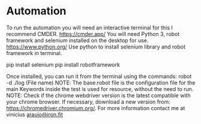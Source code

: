 # Automation
To run the automation you will need an interactive terminal for this I recommend CMDER.
https://cmder.app/
You will need Python 3, robot framework and selenium installed on the desktop for use.
https://www.python.org/
Use python to install selenium library and robot framework in terminal.

pip install selenium
pip install robotframework

Once installed, you can run it from the terminal using the commands:
robot -d ./log (File name)
NOTE: The base.robot file is the configuration file for the main Keywords inside the test is used for resource, without the need to run.
NOTE: Check if the chrome webdriver version is the latest compatible with your chrome browser.
If necessary, download a new version from: https://chromedriver.chromium.org/.
For more information contact me at vinicius araujo@iron.fit
